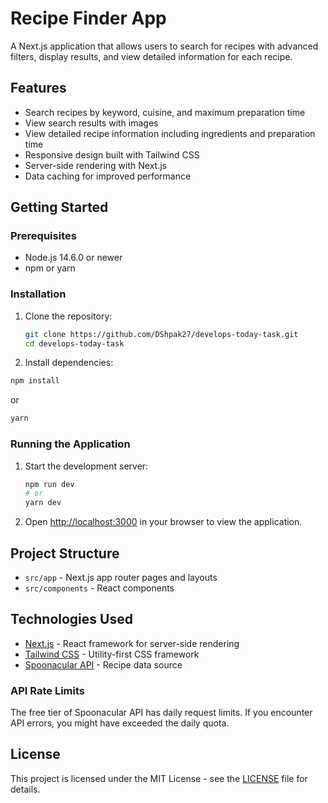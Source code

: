 # Recipe Finder App

A Next.js application that allows users to search for recipes with advanced filters, display results, and view detailed information for each recipe.

## Features

- Search recipes by keyword, cuisine, and maximum preparation time
- View search results with images
- View detailed recipe information including ingredients and preparation time
- Responsive design built with Tailwind CSS
- Server-side rendering with Next.js
- Data caching for improved performance

## Getting Started

### Prerequisites

- Node.js 14.6.0 or newer
- npm or yarn

### Installation

1. Clone the repository:

    ```bash
    git clone https://github.com/DShpak27/develops-today-task.git
    cd develops-today-task
    ```

2. Install dependencies:

```bash
npm install
```

or

```bash
yarn
```

### Running the Application

1. Start the development server:

    ```bash
    npm run dev
    # or
    yarn dev
    ```

2. Open [http://localhost:3000](http://localhost:3000) in your browser to view the application.

## Project Structure

- `src/app` - Next.js app router pages and layouts
- `src/components` - React components

## Technologies Used

- [Next.js](https://nextjs.org/) - React framework for server-side rendering
- [Tailwind CSS](https://tailwindcss.com/) - Utility-first CSS framework
- [Spoonacular API](https://spoonacular.com/food-api) - Recipe data source

### API Rate Limits

The free tier of Spoonacular API has daily request limits. If you encounter API errors, you might have exceeded the daily quota.

## License

This project is licensed under the MIT License - see the [LICENSE](LICENSE) file for details.
